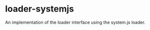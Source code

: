 loader-systemjs
===============

An implementation of the loader interface using the system.js loader.
